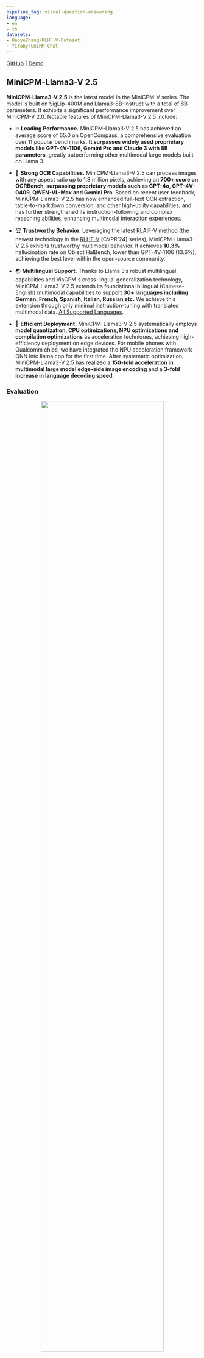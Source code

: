 ```yaml
---
pipeline_tag: visual-question-answering
language:
- en
- zh
datasets:
- HaoyeZhang/RLHF-V-Dataset
- Yirany/UniMM-Chat
---
```


[GitHub](https://github.com/OpenBMB/MiniCPM-V) | [Demo](http://120.92.209.146:8889/)


## MiniCPM-Llama3-V 2.5

**MiniCPM-Llama3-V 2.5** is the latest model in the MiniCPM-V series. The model is built on SigLip-400M and Llama3-8B-Instruct with a total of 8B parameters. It exhibits a significant performance improvement over MiniCPM-V 2.0. Notable features of MiniCPM-Llama3-V 2.5 include:

- 🔥 **Leading Performance.**
  MiniCPM-Llama3-V 2.5 has achieved an average score of 65.0 on OpenCompass, a comprehensive evaluation over 11 popular benchmarks. **It surpasses widely used proprietary models like GPT-4V-1106, Gemini Pro and Claude 3 with 8B parameters**, greatly outperforming other multimodal large models built on Llama 3.

- 💪 **Strong OCR Capabilities.**
  MiniCPM-Llama3-V 2.5 can process images with any aspect ratio up to 1.8 million pixels, achieving an **700+ score on OCRBench, surpassing proprietary models such as GPT-4o, GPT-4V-0409, QWEN-VL-Max and Gemini Pro**. Based on recent user feedback, MiniCPM-Llama3-V 2.5 has now enhanced full-text OCR extraction, table-to-markdown conversion, and other high-utility capabilities, and has further strengthened its instruction-following and complex reasoning abilities, enhancing multimodal interaction experiences.

- 🏆 **Trustworthy Behavior.**
  Leveraging the latest [RLAIF-V](https://github.com/RLHF-V/RLAIF-V/) method (the newest technology in the [RLHF-V](https://github.com/RLHF-V) [CVPR'24] series), MiniCPM-Llama3-V 2.5 exhibits trustworthy multimodal behavior. It achieves **10.3%** hallucination rate on Object HalBench, lower than GPT-4V-1106 (13.6%), achieving the best level within the open-source community.

- 🌏 **Multilingual Support.**
  Thanks to Llama 3’s robust multilingual capabilities and VisCPM's cross-lingual generalization technology, MiniCPM-Llama3-V 2.5 extends its foundational bilingual (Chinese-English) multimodal capabilities to support **30+ languages including German, French, Spanish, Italian, Russian etc.** We achieve this extension through only minimal instruction-tuning with translated multimodal data. [All Supported Languages](./assets/minicpm-llama-v-2-5_languages.md).

- 🚀 **Efficient Deployment.**
  MiniCPM-Llama3-V 2.5 systematically employs **model quantization, CPU optimizations, NPU optimizations and compilation optimizations** as acceleration techniques, achieving high-efficiency deployment on edge devices. For mobile phones with Qualcomm chips, we have integrated the NPU acceleration framework QNN into llama.cpp for the first time. After systematic optimization, MiniCPM-Llama3-V 2.5 has realized a **150-fold acceleration in multimodal large model edge-side image encoding** and a **3-fold increase in language decoding speed**.

### Evaluation <!-- omit in toc -->

<div align="center">
    <img src=/openbmb/MiniCPM-Llama3-V-2_5/resolve/main/assets/MiniCPM-Llama3-V-2.5-peformance.png width=80% />
</div>

Results on TextVQA, DocVQA, OCRBench, OpenCompass, MME, MMBench, MMMU, MathVista, LLaVA Bench, RealWorld QA, Object HalBench.
<div align="center">
    <img src=/openbmb/MiniCPM-Llama3-V-2_5/resolve/main/assets/MiniCPM-Llama3-V-2.5-benchmark.png width=140% />
</div>

### Examples <!-- omit in toc -->

<table align="center">
    <p align="center">
      <img src="assets/minicpmv-llama3-v2.5/case_OCR_en.png" width=95%/>
    </p>
    <p align="center">
      <img src="assets/minicpmv-llama3-v2.5/case_long_img.png" width=95%/>
    </p>
    <p align="center">
      <img src="assets/minicpmv-llama3-v2.5/case_markdown.png" width=95%/>
    </p>
    <p align="center">
      <img src="assets/minicpmv-llama3-v2.5/case_complex_reasoning.png" width=95%/>
    </p>
</table>

We deploy MiniCPM-V 2.0 on end devices. The demo video is the raw screen recording on a Xiaomi 14 Pro at double speed.

<table align="center">
    <p align="center">
      <img src="assets/gif_cases/ticket.gif" width=40% style="display:inline-block;"/>
      <img src="assets/gif_cases/meal_plan.gif" width=40% style="display:inline-block;"/>
    </p>
</table>




## Demo
Click here to try out the Demo of [MiniCPM-Llama3-V 2.5](http://120.92.209.146:8889).

## Deployment on Mobile Phone
MiniCPM-Llama3-V 2.5 can be deployed on mobile phones with Android operating systems. 🚀 Try it out [here](https://github.com/OpenBMB/mlc-MiniCPM).


## Usage
Inference using Huggingface transformers on Nivdia GPUs. Requirements tested on python 3.10：
```
Pillow==10.1.0
torch==2.1.2
torchvision==0.16.2
transformers==4.40.0
sentencepiece==0.1.99
```

```python
# test.py
import torch
from PIL import Image
from transformers import AutoModel, AutoTokenizer

model = AutoModel.from_pretrained('openbmb/MiniCPM-Llama3-V-2_5', trust_remote_code=True, torch_dtype=torch.float16)
model = model.to(device='cuda')

tokenizer = AutoTokenizer.from_pretrained('openbmb/MiniCPM-Llama3-V-2_5', trust_remote_code=True)
model.eval()

image = Image.open('xx.jpg').convert('RGB')
question = 'What is in the image?'
msgs = [{'role': 'user', 'content': question}]

res = model.chat(
    image=image,
    msgs=msgs,
    tokenizer=tokenizer,
    sampling=True,
    temperature=0.7
)
print(res)
```

Please look at [GitHub](https://github.com/OpenBMB/MiniCPM-V) for more detail about usage.


## MiniCPM-V 2.0 <!-- omit in toc -->
Please see the info about MiniCPM-V 2.0 [here](https://huggingface.co/openbmb/MiniCPM-V).

## License
#### Model License
* The code in this repo is released according to [Apache-2.0](https://github.com/OpenBMB/MiniCPM/blob/main/LICENSE)
* The usage of MiniCPM-Llama3-V 2.5's parameters is subject to ["General Model License Agreement - Source Notes - Publicity Restrictions - Commercial License"](https://github.com/OpenBMB/General-Model-License/blob/main/)
* The parameters are fully open to acedemic research
* Please contact cpm@modelbest.cn to obtain a written authorization for commercial uses. Free commercial use is also allowed after registration.

#### Statement
* As a LLM, MiniCPM-Llama3-V 2.5 generates contents by learning a large mount of texts, but it cannot comprehend, express personal opinions or make value judgement. Anything generated by MiniCPM-Llama3-V 2.5 does not represent the views and positions of the model developers
* We will not be liable for any problems arising from the use of the MinCPM-V open Source model, including but not limited to data security issues, risk of public opinion, or any risks and problems arising from the misdirection, misuse, dissemination or misuse of the model.

## Other Multimodal Projects from Our Team

[VisCPM](https://github.com/OpenBMB/VisCPM/tree/main) | [RLHF-V](https://github.com/RLHF-V/RLHF-V) | [LLaVA-UHD](https://github.com/thunlp/LLaVA-UHD)

## Citation

If you find our work helpful, please consider citing the following papers

```bib
@article{yu2023rlhf,
  title={Rlhf-v: Towards trustworthy mllms via behavior alignment from fine-grained correctional human feedback},
  author={Yu, Tianyu and Yao, Yuan and Zhang, Haoye and He, Taiwen and Han, Yifeng and Cui, Ganqu and Hu, Jinyi and Liu, Zhiyuan and Zheng, Hai-Tao and Sun, Maosong and others},
  journal={arXiv preprint arXiv:2312.00849},
  year={2023}
}
@article{viscpm,
    title={Large Multilingual Models Pivot Zero-Shot Multimodal Learning across Languages}, 
    author={Jinyi Hu and Yuan Yao and Chongyi Wang and Shan Wang and Yinxu Pan and Qianyu Chen and Tianyu Yu and Hanghao Wu and Yue Zhao and Haoye Zhang and Xu Han and Yankai Lin and Jiao Xue and Dahai Li and Zhiyuan Liu and Maosong Sun},
    journal={arXiv preprint arXiv:2308.12038},
    year={2023}
}
@article{xu2024llava-uhd,
  title={{LLaVA-UHD}: an LMM Perceiving Any Aspect Ratio and High-Resolution Images},
  author={Xu, Ruyi and Yao, Yuan and Guo, Zonghao and Cui, Junbo and Ni, Zanlin and Ge, Chunjiang and Chua, Tat-Seng and Liu, Zhiyuan and Huang, Gao},
  journal={arXiv preprint arXiv:2403.11703},
  year={2024}
}
```
